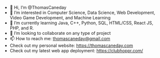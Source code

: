 - 👋 Hi, I’m @ThomasCaneday
- 👀 I’m interested in Computer Science, Data Science, Web Development, Video Game Development, and Machine Learning
- 🌱 I’m currently learning Java, C++, Python, SQL, HTML/CSS, React JS, PHP, and R.
- 💞️ I’m looking to collaborate on any type of project
- 📫 How to reach me: thomascaneday@gmail.com
- Check out my personal website: https://thomascaneday.com
- Check out my latest web app deployment: https://clubhoppr.com/

<!---
ThomasCaneday/ThomasCaneday is a ✨ special ✨ repository because its `README.md` (this file) appears on your GitHub profile.
You can click the Preview link to take a look at your changes.
--->
